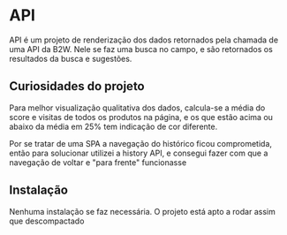 # API
API é um projeto de renderização dos dados retornados pela chamada de uma API da B2W. Nele se faz uma busca no campo, e são retornados os resultados da busca e sugestões.


## Curiosidades do projeto
Para melhor visualização qualitativa dos dados, calcula-se a média do score e visitas de todos os produtos na página, e os que estão acima ou abaixo da média em 25% tem indicação de cor diferente.

Por se tratar de uma SPA a navegação do histórico ficou comprometida, então para solucionar utilizei a history API, e consegui fazer com que a navegação de voltar  e "para frente" funcionasse


## Instalação
Nenhuma instalação se faz necessária. O projeto está apto a rodar assim que descompactado

